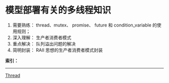 # 模型部署有关的多线程知识

1. 需要熟练： thread、mutex、 promise、  future 和 condition_variable 的使用规则；
2. 深入理解： 生产者消费者模式
3. 重点解决： 队列溢出问题的解决
4. 简明封装： RAII 思想的生产者消费者模式封装


**索引：**

---

[Thread](https://github.com/cvdong/C_plus_plus/blob/main/Thread%20%E7%BC%96%E7%A8%8B%E5%AE%9E%E8%B7%B5/thread_basic.cpp)
